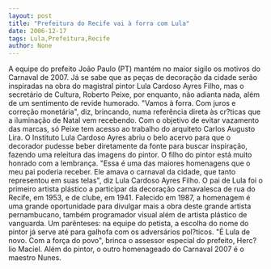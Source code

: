 ```yaml
---
layout: post
title: "Prefeitura do Recife vai à forra com Lula"
date: 2006-12-17
tags: Lula,Prefeitura,Recife
author: None
---
```

A equipe do prefeito João Paulo (PT) mantém no maior sigilo os motivos do Carnaval de 2007. Já se sabe que as peças de decoração da cidade serão inspiradas na obra do magistral pintor Lula Cardoso Ayres Filho, mas o secretário de Cultura, Roberto Peixe, por enquanto, não adianta nada, além de um sentimento de revide humorado. 
\"Vamos à forra. Com juros e correção monetária\", diz, brincando, numa
 referência direta às cr?ticas que a iluminação de Natal vem recebendo.
Com o objetivo de evitar vazamento das marcas, só Peixe tem acesso ao trabalho do arquiteto Carlos Augusto Lira. O Instituto Lula Cardoso Ayres abriu o belo acervo para que o decorador pudesse beber diretamente da fonte para buscar inspiração, fazendo uma releitura das imagens do pintor.
O filho do pintor está muito honrado com a lembrança. \"Essa é uma das maiores homenagens que o meu pai poderia receber. Ele amava o carnaval da cidade, que tanto representou em suas telas\", diz Lula Cardoso Ayres Filho. O pai de Lula foi o primeiro artista plástico a participar da decoração carnavalesca de rua do Recife, em 1953, e de clube, em 1941.
Falecido em 1987, a homenagem é uma grande oportunidade para divulgar mais a obra deste grande artista pernambucano, também programador visual além de artista plástico de vanguarda.
Um parênteses: na equipe do petista, a escolha do nome do pintor já serve até para galhofa com os adversários pol?ticos. \"É Lula de novo. Com a força do povo\", brinca o assessor especial do prefeito, Herc?lio Maciel.
Além do pintor, o outro homenageado do Carnaval 2007 é o maestro Nunes.  